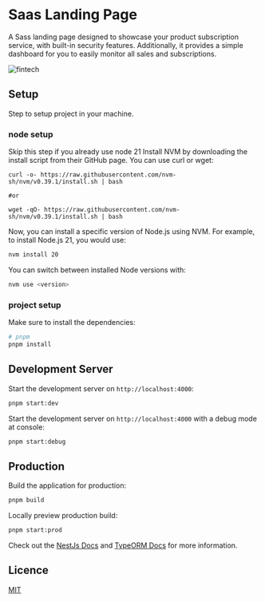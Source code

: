 # Saas Landing Page

A Sass landing page designed to showcase your product subscription service, with built-in security features. Additionally, it provides a simple dashboard for you to easily monitor all sales and subscriptions.

![fintech](https://i.imgur.com/dXriMYn.png)

## Setup

Step to setup project in your machine.

### node setup

Skip this step if you already use node 21
Install NVM by downloading the install script from their GitHub page. You can use curl or wget:

```
curl -o- https://raw.githubusercontent.com/nvm-sh/nvm/v0.39.1/install.sh | bash

#or 

wget -qO- https://raw.githubusercontent.com/nvm-sh/nvm/v0.39.1/install.sh | bash
```

Now, you can install a specific version of Node.js using NVM. For example, to install Node.js 21, you would use:

```bash
nvm install 20
```

You can switch between installed Node versions with:

```bash
nvm use <version>
```

### project setup

Make sure to install the dependencies:

```bash
# pnpm
pnpm install
```

## Development Server

Start the development server on `http://localhost:4000`:

```bash
pnpm start:dev
```

Start the development server on `http://localhost:4000` with a debug mode at console:

```bash
pnpm start:debug
```


## Production

Build the application for production:

```bash
pnpm build
```

Locally preview production build:

```bash
pnpm start:prod
```

Check out the [NestJs Docs](https://docs.nestjs.com/) and [TypeORM Docs](https://typeorm.io/) for more information.

## Licence

[MIT](./LICENSE)
